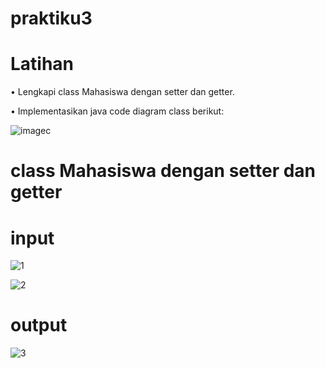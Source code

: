 # praktiku3
# Latihan

• Lengkapi class Mahasiswa dengan setter dan getter.

• Implementasikan java code diagram class berikut:

![image](https://github.com/user-attachments/assets/f6740a61-fe22-4891-812a-a18dc887fc42)c

# class Mahasiswa dengan setter dan getter
# input

![1](https://github.com/user-attachments/assets/596e72ab-f10b-4268-8470-04df495c8bba)

![2](https://github.com/user-attachments/assets/ae66ab53-bfae-4b04-a2a0-538d03b07215)

# output

![3](https://github.com/user-attachments/assets/1742e49d-cdd5-4cf4-b936-5438569d55d3)






